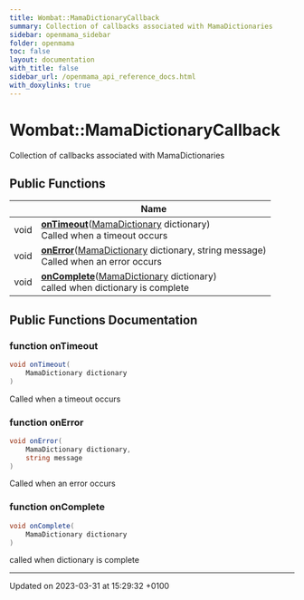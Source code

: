```yaml
---
title: Wombat::MamaDictionaryCallback
summary: Collection of callbacks associated with MamaDictionaries 
sidebar: openmama_sidebar
folder: openmama
toc: false
layout: documentation
with_title: false
sidebar_url: /openmama_api_reference_docs.html
with_doxylinks: true
---
```


# Wombat::MamaDictionaryCallback



Collection of callbacks associated with MamaDictionaries 

## Public Functions

|                | Name           |
| -------------- | -------------- |
| void | **[onTimeout](interfaceWombat_1_1MamaDictionaryCallback.html#function-ontimeout)**([MamaDictionary](classWombat_1_1MamaDictionary.html) dictionary)<br>Called when a timeout occurs  |
| void | **[onError](interfaceWombat_1_1MamaDictionaryCallback.html#function-onerror)**([MamaDictionary](classWombat_1_1MamaDictionary.html) dictionary, string message)<br>Called when an error occurs  |
| void | **[onComplete](interfaceWombat_1_1MamaDictionaryCallback.html#function-oncomplete)**([MamaDictionary](classWombat_1_1MamaDictionary.html) dictionary)<br>called when dictionary is complete  |

## Public Functions Documentation

### function onTimeout

```csharp
void onTimeout(
    MamaDictionary dictionary
)
```

Called when a timeout occurs 

### function onError

```csharp
void onError(
    MamaDictionary dictionary,
    string message
)
```

Called when an error occurs 

### function onComplete

```csharp
void onComplete(
    MamaDictionary dictionary
)
```

called when dictionary is complete 

-------------------------------

Updated on 2023-03-31 at 15:29:32 +0100